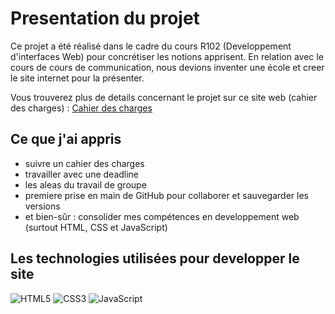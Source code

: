 # Presentation du projet 

Ce projet a été réalisé dans le cadre du cours R102 (Developpement d'interfaces Web) pour concrétiser les notions apprisent. 
En relation avec le cours de cours de communication, nous devions inventer une école et creer le site internet pour la présenter. 

Vous trouverez plus de details concernant le projet sur ce site web (cahier des charges) : [Cahier des charges](https://webdev.iut-orsay.fr/cwac/#pages)

## Ce que j'ai appris 

- suivre un cahier des charges
- travailler avec une deadline
- les aleas du travail de groupe
- premiere prise en main de GitHub pour collaborer et sauvegarder les versions
- et bien-sûr : consolider mes compétences en developpement web (surtout HTML, CSS et JavaScript)

## Les technologies utilisées pour developper le site 
![HTML5](https://img.shields.io/badge/html5-%23E34F26.svg?style=for-the-badge&logo=html5&logoColor=white) ![CSS3](https://img.shields.io/badge/css3-%231572B6.svg?style=for-the-badge&logo=css3&logoColor=white) ![JavaScript](https://img.shields.io/badge/javascript-%23323330.svg?style=for-the-badge&logo=javascript&logoColor=%23F7DF1E) 
